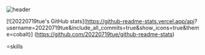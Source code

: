 ![header](https://capsule-render.vercel.app/api?type=rounded=&color=gradient&text=%2020220719tue%20&height=300&fontSize=100&textBg=true&)

[![20220719tue's GitHub stats](https://github-readme-stats.vercel.app/api?
username=20220719tue&include_all_commits=true&show_icons=true&theme=cobalt)]
(https://github.com/20220719tue/github-readme-stats)

⭐skills

<!--
**20220719tue/20220719tue** is a ✨ _special_ ✨ repository because its `README.md` (this file) appears on your GitHub profile.

Here are some ideas to get you started:

- 🔭 I’m currently working on ...
- 🌱 I’m currently learning ...
- 👯 I’m looking to collaborate on ...
- 🤔 I’m looking for help with ...
- 💬 Ask me about ...
- 📫 How to reach me: ...
- 😄 Pronouns: ...
- ⚡ Fun fact: ...
-->
